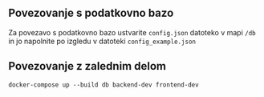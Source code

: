 ## Povezovanje s podatkovno bazo
Za povezavo s podatkovno bazo ustvarite ```config.json``` datoteko v mapi ```/db``` in jo napolnite po izgledu v datoteki ```config_example.json```

## Povezovanje z zalednim delom
```docker-compose up --build db backend-dev frontend-dev```
